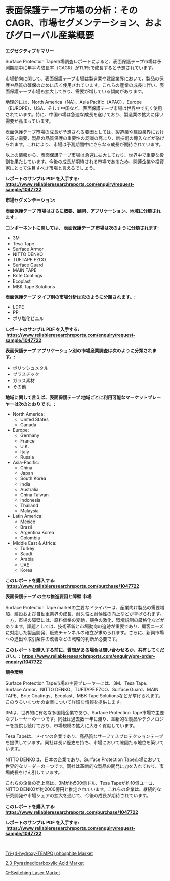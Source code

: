 <p><h1>表面保護テープ市場の分析：そのCAGR、市場セグメンテーション、およびグローバル産業概要</h1></p><p><strong>エグゼクティブサマリー</strong></p>
<p><p>Surface Protection Tape市場調査レポートによると、表面保護テープ市場は予測期間中に年平均成長率（CAGR）が11.1％で成長すると予想されています。</p><p>市場動向に関して、表面保護テープ市場は製造業や建設業界において、製品の保護や品質の確保のために広く使用されています。これらの産業の成長に伴い、表面保護テープ市場も拡大しており、需要が増している傾向があります。</p><p>地理的には、North America（NA）、Asia Pacific（APAC）、Europe（EUROPE）、USA、そして中国など、表面保護テープ市場は世界中で広く使用されています。特に、中国市場は急速な成長を遂げており、製造業の拡大に伴い需要が高まっています。</p><p>表面保護テープ市場の成長が予想される要因としては、製造業や建設業界における高い需要、製品の品質保護の重要性の認識の高まり、新技術の導入などが挙げられます。これにより、市場は予測期間中にさらなる成長が期待されています。</p><p>以上の情報から、表面保護テープ市場は急速に拡大しており、世界中で重要な役割を果たしています。今後の成長が期待される市場であるため、関連企業や投資家にとって注目すべき市場と言えるでしょう。</p></p>
<p><strong>レポートのサンプル PDF を入手する: <a href="https://www.reliableresearchreports.com/enquiry/request-sample/1047722">https://www.reliableresearchreports.com/enquiry/request-sample/1047722</a></strong></p>
<p><strong>市場セグメンテーション:</strong></p>
<p><strong> 表面保護テープ 市場はさらに概要、展開、アプリケーション、地域に分類されます :</strong></p>
<p><strong>コンポーネントに関しては、 表面保護テープ 市場は次のように分類されます: &nbsp;</strong></p>
<p><ul><li>3M</li><li>Tesa Tape</li><li>Surface Armor</li><li>NITTO DENKO</li><li>TUFTAPE FZCO</li><li>Surface Guard</li><li>MAIN TAPE</li><li>Brite Coatings</li><li>Ecoplast</li><li>MBK Tape Solutions</li></ul></p>
<p><strong> 表面保護テープ タイプ別の市場分析は次のように分類されます。:</strong></p>
<p><ul><li>LDPE</li><li>PP</li><li>ポリ塩化ビニル</li></ul></p>
<p><strong>レポートのサンプル PDF を入手する: &nbsp;<a href="https://www.reliableresearchreports.com/enquiry/request-sample/1047722">https://www.reliableresearchreports.com/enquiry/request-sample/1047722</a></strong></p>
<p><strong> 表面保護テープ アプリケーション別の市場産業調査は次のように分類されます。:</strong></p>
<p><ul><li>ポリッシュメタル</li><li>プラスチック</li><li>ガラス素材</li><li>その他</li></ul></p>
<p><strong>地域に関して言えば、表面保護テープ 地域ごとに利用可能なマーケットプレーヤーは次のとおりです。:</strong></p>
<p><ul>
    <li>
        North America:
        <ul>
            <li>United States</li>
            <li>Canada</li>
        </ul>
    </li>
    <li>
        Europe:
        <ul>
            <li>Germany</li>
            <li>France</li>
            <li>U.K.</li>
            <li>Italy</li>
            <li>Russia</li>
        </ul>
    </li>
    <li>
        Asia-Pacific:
        <ul>
            <li>China</li>
            <li>Japan</li>
            <li>South Korea</li>
            <li>India</li>
            <li>Australia</li>
            <li>China Taiwan</li>
            <li>Indonesia</li>
            <li>Thailand</li>
            <li>Malaysia</li>
        </ul>
    </li>
    <li>
        Latin America:
        <ul>
            <li>Mexico</li>
            <li>Brazil</li>
            <li>Argentina Korea</li>
            <li>Colombia</li>
        </ul>
    </li>
    <li>
        Middle East & Africa:
        <ul>
            <li>Turkey</li>
            <li>Saudi</li>
            <li>Arabia</li>
            <li>UAE</li>
            <li>Korea</li>
        </ul>
    </li>
    </ul></p>
<p><strong>このレポートを購入する: &nbsp;<a href="https://www.reliableresearchreports.com/purchase/1047722">https://www.reliableresearchreports.com/purchase/1047722</a></strong></p>
<p><strong>表面保護テープ の主な推進要因と障壁 市場</strong></p>
<p><p>Surface Protection Tape marketの主要なドライバーは、産業向け製品の需要増加、建設および自動車業界の成長、耐久性と耐候性の向上などが挙げられます。一方、市場の障壁には、原料価格の変動、競争の激化、環境規制の厳格化などがあります。課題としては、技術革新と市場動向の追跡が重要であり、顧客ニーズに対応した製品開発、販売チャンネルの確立が求められます。さらに、新興市場への進出や取引条件の改善などの戦略的判断が必要です。</p></p>
<p><strong>このレポートを購入する前に、質問がある場合は問い合わせるか、共有してください。:&nbsp; <a href="https://www.reliableresearchreports.com/enquiry/pre-order-enquiry/1047722">https://www.reliableresearchreports.com/enquiry/pre-order-enquiry/1047722</a></strong></p>
<p><strong>競争環境</strong></p>
<p><p>Surface Protection Tape市場の主要プレーヤーには、3M、Tesa Tape、Surface Armor、NITTO DENKO、TUFTAPE FZCO、Surface Guard、MAIN TAPE、Brite Coatings、Ecoplast、MBK Tape Solutionsなどが挙げられます。このうちいくつかの企業について詳細な情報を提供します。</p><p>3Mは、世界的に有名な多国籍企業であり、Surface Protection Tape市場で主要なプレーヤーの一つです。同社は過去数十年に渡り、革新的な製品やテクノロジーを提供し続けており、市場規模の拡大に大きく貢献しています。</p><p>Tesa Tapeは、ドイツの企業であり、高品質なサーフェスプロテクションテープを提供しています。同社は長い歴史を持ち、市場において確固たる地位を築いています。</p><p>NITTO DENKOは、日本の企業であり、Surface Protection Tape市場において世界的なリーダーの一つです。同社は革新的な製品の開発に力を入れており、市場成長をけん引しています。</p><p>これらの企業の売上高は、3Mが約500億ドル、Tesa Tapeが約10億ユーロ、NITTO DENKOが約2000億円と推定されています。これらの企業は、継続的な研究開発や市場シェアの拡大を通じて、今後の成長が期待されています。</p></p>
<p><strong>このレポートを購入する: &nbsp; <a href="https://www.reliableresearchreports.com/purchase/1047722">https://www.reliableresearchreports.com/purchase/1047722</a></strong></p>
<p><strong>レポートのサンプル PDF を入手する: &nbsp;<a href="https://www.reliableresearchreports.com/enquiry/request-sample/1047722">https://www.reliableresearchreports.com/enquiry/request-sample/1047722</a></strong><strong></strong></p>
<p>&nbsp;</p>
<p><p><a href="https://view.publitas.com/reportprime-1/global-tri-4-hydroxy-tempo-phosphite-market-size-and-market-trends-insights-and-projections-from-2023-to-2030/">Tri-(4-hydroxy-TEMPO) phosphite Market</a></p><p><a href="https://view.publitas.com/reportprime-1/23-pyrazinedicarboxylic-acid-market-size-growing-and-forecasted-for-period-from-2023-2030-and-provides-complete-market-analysis-of-this-market/">2,3-Pyrazinedicarboxylic Acid Market</a></p><p><a href="https://view.publitas.com/reportprime-1/q-switching-laser-market-growth-market-trends-covid-19-impact-and-forecasts-for-period-from-2023-2030/">Q-Switching Laser Market</a></p></p>
